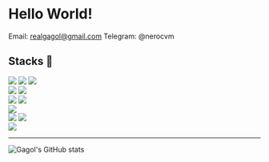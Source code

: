 # Hello World!
Email: realgagol@gmail.com
Telegram: @nerocvm
## Stacks 📝
<img src="https://img.shields.io/badge/Node.js-339933?style=flat-square&logo=Node.js&logoColor=white"/> <img src="https://img.shields.io/badge/Python-3766AB?style=flat-square&logo=Python&logoColor=white"/> <img src="https://img.shields.io/badge/TypeScript-3178C6?style=flat-square&logo=TypeScript&logoColor=white"/>  
<img src="https://img.shields.io/badge/Html-E34F26?style=flat-square&logo=html5&logoColor=white"/> <img src="https://img.shields.io/badge/Css-1572B6?style=flat-square&logo=CSS3&logoColor=white"/>  
<img src="https://img.shields.io/badge/ReactJs-61DAFB?style=flat-square&logo=React&logoColor=white"/> <img src="https://img.shields.io/badge/Electron-47848F?style=flat-square&logo=Electron&logoColor=white"/>  
<img src="https://img.shields.io/badge/MongoDB-47A248?style=flat-square&logo=mongodb&logoColor=white" />  
<img src="https://img.shields.io/badge/Github-181717?style=flat-square&logo=github&logoColor=white"/> <img src="https://img.shields.io/badge/Git-F05032?style=flat-square&logo=git&logoColor=white"/>  
<img src="https://img.shields.io/badge/Visual Studio Code-007ACC?style=flat-square&logo=Visual Studio Code&logoColor=white"/>

---


![Gagol's GitHub stats](https://github-readme-stats.vercel.app/api?username=logag1&show_icons=true&theme=radical)



